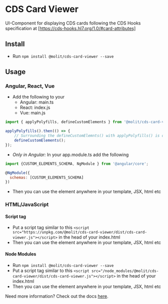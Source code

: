 # CDS Card Viewer
UI-Component for displaying CDS cards following the CDS Hooks specification at [https://cds-hooks.hl7.org/1.0/#card-attributes]

## Install

- Run `npm install @molit/cds-card-viewer --save`

## Usage

### Angular, React, Vue

- Add the following to your 
    - Angular: main.ts
    - React: index.js
    - Vue: main.js

```js
import { applyPolyfills, defineCustomElements } from '@molit/cds-card-viewer/loader';

applyPolyfills().then(() => { 
    // Surrounding the defineCustomElemnts() with applyPolyfills() is only needed if you would like to use the components on older browsers
    defineCustomElements();
});
```
- <i> Only in Angular:</i> In your app.module.ts add the following 

```js
import {CUSTOM_ELEMENTS_SCHEMA, NgModule } from '@angular/core';

@NgModule({
  schemas: [CUSTOM_ELEMENTS_SCHEMA]
})
```
- Then you can use the element anywhere in your template, JSX, html etc

### HTML/JavaScript

#### Script tag

- Put a script tag similar to this `<script src="https://unpkg.com/@molit/cds-card-viewer/dist/cds-card-viewer.js"></script>` in the head of your index.html
- Then you can use the element anywhere in your template, JSX, html etc

#### Node Modules
- Run `npm install @molit/cds-card-viewer --save`
- Put a script tag similar to this `<script src="/node_modules/@molit/cds-card-viewer/dist/cds-card-viewer.js"></script>` in the head of your index.html
- Then you can use the element anywhere in your template, JSX, html etc

Need more information? Check out the docs [here](https://stenciljs.com/docs/overview).
